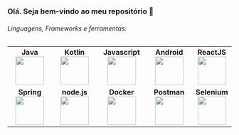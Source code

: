 ### Olá. Seja bem-vindo ao meu repositório 👋

###### Linguagens, Frameworks e ferramentas:

<table>
  <tbody>
    <tr>
      <td width="25%" align="center">
        <strong>Java</strong><br>
        <img height="64px" src="https://cdn.svgporn.com/logos/java.svg">
      </td>
      <td width="25%" align="center">
        <strong>Kotlin</strong><br>
        <img height="64px" src="https://cdn.svgporn.com/logos/kotlin.svg">
      </td>
      <td width="25%" align="center">
        <strong>Javascript</strong><br>
        <img height="64px" src="https://cdn.svgporn.com/logos/javascript.svg">
      </td>
      <td width="25%" align="center">
        <strong>Android</strong><br>
        <img height="64px" src="https://cdn.svgporn.com/logos/android-icon.svg">
      </td>
      <td width="25%" align="center">
        <strong>ReactJS</strong><br>
        <img height="64px" src="https://cdn.svgporn.com/logos/react.svg">
      </td>
    </tr> 
    <tr>
      <td width="25%" align="center">
        <strong>Spring</strong><br>
        <img height="64px" src="https://cdn.svgporn.com/logos/spring.svg">
      </td>
      <td width="25%" align="center">
        <strong>node.js</strong><br>
        <img height="64px" src="https://cdn.svgporn.com/logos/nodejs.svg">
      </td>
      <td width="25%" align="center">
        <strong>Docker</strong><br>
        <img height="64px" src="https://cdn.svgporn.com/logos/docker-icon.svg">
      </td> 
      <td width="25%" align="center">
        <strong>Postman</strong><br>
        <img height="64px" src="https://cdn.svgporn.com/logos/postman.svg">
      </td>
      <td width="25%" align="center">
        <strong>Selenium</strong><br>
        <img height="64px" src="https://cdn.svgporn.com/logos/selenium.svg">
      </td>
   </tr>
  </tbody>
</table>

<!--
**ednaldomartins/ednaldomartins** is a ✨ _special_ ✨ repository because its `README.md` (this file) appears on your GitHub profile.

Here are some ideas to get you started:

- 🔭 I’m currently working on ...
- 🌱 I’m currently learning ...
- 👯 I’m looking to collaborate on ...
- 🤔 I’m looking for help with ...
- 💬 Ask me about ...
- 📫 How to reach me: ...
- 😄 Pronouns: ...
- ⚡ Fun fact: ...
-->
